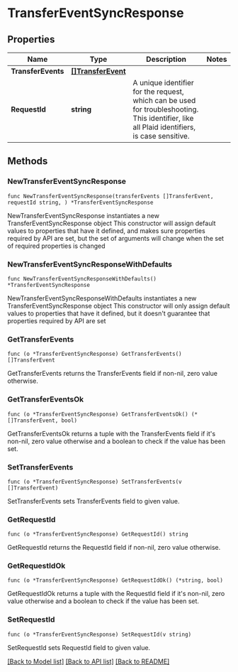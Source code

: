 # TransferEventSyncResponse

## Properties

Name | Type | Description | Notes
------------ | ------------- | ------------- | -------------
**TransferEvents** | [**[]TransferEvent**](TransferEvent.md) |  | 
**RequestId** | **string** | A unique identifier for the request, which can be used for troubleshooting. This identifier, like all Plaid identifiers, is case sensitive. | 

## Methods

### NewTransferEventSyncResponse

`func NewTransferEventSyncResponse(transferEvents []TransferEvent, requestId string, ) *TransferEventSyncResponse`

NewTransferEventSyncResponse instantiates a new TransferEventSyncResponse object
This constructor will assign default values to properties that have it defined,
and makes sure properties required by API are set, but the set of arguments
will change when the set of required properties is changed

### NewTransferEventSyncResponseWithDefaults

`func NewTransferEventSyncResponseWithDefaults() *TransferEventSyncResponse`

NewTransferEventSyncResponseWithDefaults instantiates a new TransferEventSyncResponse object
This constructor will only assign default values to properties that have it defined,
but it doesn't guarantee that properties required by API are set

### GetTransferEvents

`func (o *TransferEventSyncResponse) GetTransferEvents() []TransferEvent`

GetTransferEvents returns the TransferEvents field if non-nil, zero value otherwise.

### GetTransferEventsOk

`func (o *TransferEventSyncResponse) GetTransferEventsOk() (*[]TransferEvent, bool)`

GetTransferEventsOk returns a tuple with the TransferEvents field if it's non-nil, zero value otherwise
and a boolean to check if the value has been set.

### SetTransferEvents

`func (o *TransferEventSyncResponse) SetTransferEvents(v []TransferEvent)`

SetTransferEvents sets TransferEvents field to given value.


### GetRequestId

`func (o *TransferEventSyncResponse) GetRequestId() string`

GetRequestId returns the RequestId field if non-nil, zero value otherwise.

### GetRequestIdOk

`func (o *TransferEventSyncResponse) GetRequestIdOk() (*string, bool)`

GetRequestIdOk returns a tuple with the RequestId field if it's non-nil, zero value otherwise
and a boolean to check if the value has been set.

### SetRequestId

`func (o *TransferEventSyncResponse) SetRequestId(v string)`

SetRequestId sets RequestId field to given value.



[[Back to Model list]](../README.md#documentation-for-models) [[Back to API list]](../README.md#documentation-for-api-endpoints) [[Back to README]](../README.md)


